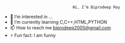                                    Hi, I’m Biprodeep Roy
- 👀 I’m interested in ...
- 🌱 I’m currently learning C,C++,HTML,PYTHON
- 📫 How to reach me biprodeep2005@gmail.com
- ⚡ Fun fact: I am funny

<!---
biprodeeproy/biprodeeproy is a ✨ special ✨ repository because its `README.md` (this file) appears on your GitHub profile.
You can click the Preview link to take a look at your changes.
--->
